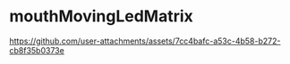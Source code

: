 # mouthMovingLedMatrix

https://github.com/user-attachments/assets/7cc4bafc-a53c-4b58-b272-cb8f35b0373e

